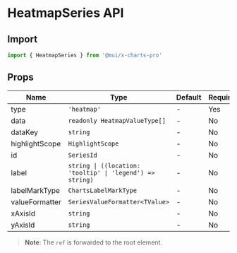 # HeatmapSeries API

## Import

```jsx
import { HeatmapSeries } from '@mui/x-charts-pro'
```

## Props

| Name | Type | Default | Required | Description |
|------|------|---------|----------|-------------|
| type | `'heatmap'` | - | Yes |  |
| data | `readonly HeatmapValueType[]` | - | No |  |
| dataKey | `string` | - | No |  |
| highlightScope | `HighlightScope` | - | No |  |
| id | `SeriesId` | - | No |  |
| label | `string \| ((location: 'tooltip' \| 'legend') => string)` | - | No |  |
| labelMarkType | `ChartsLabelMarkType` | - | No |  |
| valueFormatter | `SeriesValueFormatter<TValue>` | - | No |  |
| xAxisId | `string` | - | No |  |
| yAxisId | `string` | - | No |  |

> **Note**: The `ref` is forwarded to the root element.